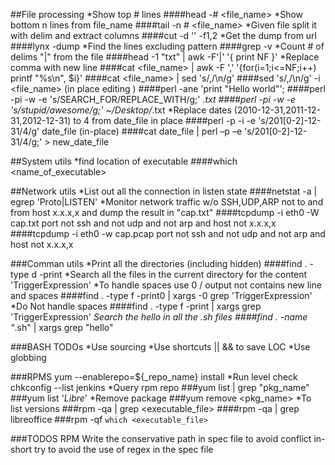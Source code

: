 ##File processing
*Show top # lines
####head -# <file_name>
*Show bottom n lines from file_name
####tail -n # <file_name>
*Given file split it with delim and extract columns
####cut -d '<delim>' -f1,2
*Get the dump from url
####lynx -dump <url>
*Find the lines excluding pattern
####grep -v <pattern>
*Count # of delims "|" from the file
####head -1 "txt" | awk -F'|' '{ print NF }'
*Replace comma with new line 
####cat <file_name> | awk -F ',' '{for(i=1;i<=NF;i++) printf "%s\n", $i}'
####cat <file_name> | sed 's/,/\n/g' 
####sed 's/,/\n/g' -i <file_name> (in place editing )
####perl -ane 'print "Hello world"';
####perl -pi -w -e 's/SEARCH_FOR/REPLACE_WITH/g;' *.txt
####perl -pi -w -e 's/stupid/awesome/g;' ~/Desktop/*.txt
*Replace dates (2010-12-31,2011-12-31,2012-12-31) to 4 from date_file in place 
####perl -p -i -e 's/201[0-2]-12-31/4/g' date_file (in-place)
####cat date_file | perl –p –e 's/201[0-2]-12-31/4/g;' > new_date_file

##System utils
*find location of executable
####which <name_of_executable>

##Network utils
*List out all the connection in listen state
####netstat -a | egrep 'Proto|LISTEN'
*Monitor network traffic w/o SSH,UDP,ARP not to and from host x.x.x,x and dump the result in "cap.txt" 
####tcpdump -i eth0 -W cap.txt port not ssh and not udp and not arp and host not x.x.x,x
####tcpdump -i eth0 -w cap.pcap port not ssh and not udp and not arp and host not x.x.x,x

###Comman utils
*Print all the directories (including hidden)
####find . -type d -print
*Search all the files in the current directory for the content 'TriggerExpression' 
*To handle spaces use 0 / output not contains new line and spaces
####find . -type f -print0 | xargs -0 grep 'TriggerExpression'
*Do Not handle spaces
####find . -type f -print | xargs grep 'TriggerExpression'
*Search the hello in all the .sh files
####find . -name "*.sh" | xargs grep "hello"


###BASH TODOs
*Use sourcing 
*Use shortcuts || && to save LOC
*Use globbing

###RPMS
yum --enablerepo=${_repo_name} install 
*Run level check
chkconfig --list jenkins
*Query rpm repo 
###yum list | grep "pkg_name"
###yum list '*Libre*'
*Remove package
###yum remove <pkg_name>
*To list versions
###rpm -qa | grep <executable_file>
####rpm -qa | grep libreoffice
###rpm -qf `which <executable_file>`

###TODOS RPM
Write the conservative path in spec file to avoid conflict in-short try to avoid
the use of regex in the spec file
